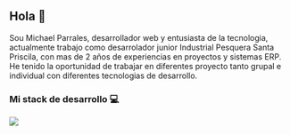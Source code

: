 ## Hola 👋

Sou Michael Parrales, desarrollador web y entusiasta de la tecnologia, actualmente trabajo como desarrolador junior Industrial Pesquera Santa Priscila, con mas de 2 años de experiencias en proyectos y sistemas ERP.
He tenido la oportunidad de trabajar en diferentes proyecto tanto grupal e individual con diferentes tecnologias de desarrollo.

### Mi stack de desarrollo 💻
<img src="https://img.shields.io/badge/Vue%20js-35495E?style=for-the-badge&logo=vuedotjs&logoColor=4FC08D" />

<!--
**MichaelPY2000/MichaelPY2000** is a ✨ _special_ ✨ repository because its `README.md` (this file) appears on your GitHub profile.

Here are some ideas to get you started:

- 🔭 I’m currently working on ...
- 🌱 I’m currently learning ...
- 👯 I’m looking to collaborate on ...
- 🤔 I’m looking for help with ...
- 💬 Ask me about ...
- 📫 How to reach me: ...
- 😄 Pronouns: ...
- ⚡ Fun fact: ...
-->
